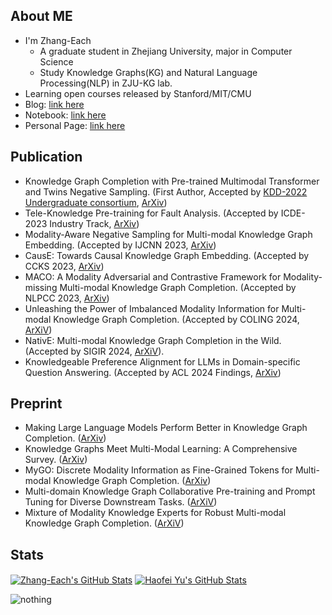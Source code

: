 

## About ME

- I'm Zhang-Each
  - A graduate student in Zhejiang University, major in Computer Science
  - Study Knowledge Graphs(KG) and Natural Language Processing(NLP) in ZJU-KG lab.
- Learning open courses released by Stanford/MIT/CMU
- Blog: [link here](https://zhang-each.github.io/)
- Notebook: [link here](https://zhang-each.github.io/My-CS-Notebook/)
- Personal Page: [link here](https://zhang-each.github.io/CV/)


## Publication
- Knowledge Graph Completion with Pre-trained Multimodal Transformer and Twins Negative Sampling. (First Author, Accepted by [KDD-2022 Undergraduate consortium](https://kdd.org/kdd2022/), [ArXiv](https://arxiv.org/abs/2209.07084))
- Tele-Knowledge Pre-training for Fault Analysis. (Accepted by ICDE-2023 Industry Track, [ArXiv](https://arxiv.org/abs/2210.11298))
- Modality-Aware Negative Sampling for Multi-modal Knowledge Graph Embedding. (Accepted by IJCNN 2023, [ArXiv](https://arxiv.org/abs/2304.11618))
- CausE: Towards Causal Knowledge Graph Embedding. (Accepted by CCKS 2023, [ArXiv](https://arxiv.org/abs/2307.11610))
- MACO: A Modality Adversarial and Contrastive Framework for Modality-missing Multi-modal Knowledge Graph Completion. (Accepted by NLPCC 2023, [ArXiv](https://arxiv.org/abs/2308.06696))
- Unleashing the Power of Imbalanced Modality Information for Multi-modal Knowledge Graph Completion. (Accepted by COLING 2024, [ArXiV](https://arxiv.org/pdf/2402.15444))
- NativE: Multi-modal Knowledge Graph Completion in the Wild. (Accepted by SIGIR 2024, [ArXiV](https://www.researchgate.net/publication/379508830_NativE_Multi-modal_Knowledge_Graph_Completion_in_the_Wild)).
- Knowledgeable Preference Alignment for LLMs in Domain-specific Question Answering. (Accepted by ACL 2024 Findings, [ArXiv](https://arxiv.org/abs/2311.06503))

## Preprint
- Making Large Language Models Perform Better in Knowledge Graph Completion. ([ArXiv](https://arxiv.org/abs/2310.07579))
- Knowledge Graphs Meet Multi-Modal Learning: A Comprehensive Survey. ([ArXiv](https://arxiv.org/pdf/2402.05391))
- MyGO: Discrete Modality Information as Fine-Grained Tokens for Multi-modal Knowledge Graph Completion. ([ArXiv](https://arxiv.org/abs/2404.09468))
- Multi-domain Knowledge Graph Collaborative Pre-training and Prompt Tuning for Diverse Downstream Tasks. ([ArXiV](https://arxiv.org/abs/2405.13085))
- Mixture of Modality Knowledge Experts for Robust Multi-modal Knowledge Graph Completion. ([ArXiV](https://arxiv.org/abs/2405.16869))

## Stats

<a href="https://github.com/zhang-each/zhang-each">
  <img align="center" src="https://github-readme-stats.vercel.app/api/top-langs/?username=zhang-each&langs_count=5&layout=compact&exclude_repo=Zhang-Each.github.io,g22_learning_in_zju" alt="Zhang-Each's GitHub Stats" /></a>

<a href="https://github.com/zhang-each">
  <img align="center" src="https://github-readme-stats.vercel.app/api?username=zhang-each&show_icons=true&line_height=27&count_private=true&title_color=6aa6f8" alt="Haofei Yu's GitHub Stats" /></a>

![nothing](https://visitor-badge.laobi.icu/badge?page_id=zhang-each)
